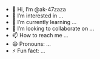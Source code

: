 - 👋 Hi, I’m @ak-47zaza
- 👀 I’m interested in ...
- 🌱 I’m currently learning ...
- 💞️ I’m looking to collaborate on ...
- 📫 How to reach me ...
- 😄 Pronouns: ...
- ⚡ Fun fact: ...

<!---
ak-47zaza/ak-47zaza is a ✨ special ✨ repository because its `README.md` (this file) appears on your GitHub profile.
You can click the Preview link to take a look at your changes.
--->
